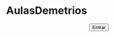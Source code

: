 # AulasDemetrios

<!DOCTYPE html>
<html lang="en">
<head>
    <meta charset="UTF-8">
    <meta http-equiv="X-UA-Compatible" content="IE=edge">
    <meta name="viewport" content="width=device-width, initial-scale=1.0">
    <title>Document</title>
</head>
<body>
    <center>
        <form id="Login" action="login.html">
            <input type="submit" name="Entrar" value= "Entrar">
</form>
    </center>
</body>
</html>
